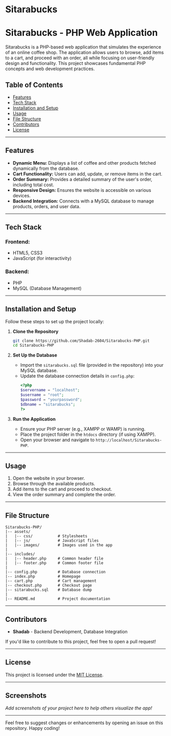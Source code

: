 ﻿# Sitarabucks
# Sitarabucks - PHP Web Application

Sitarabucks is a PHP-based web application that simulates the experience of an online coffee shop. The application allows users to browse, add items to a cart, and proceed with an order, all while focusing on user-friendly design and functionality. This project showcases fundamental PHP concepts and web development practices.

## Table of Contents

- [Features](#features)
- [Tech Stack](#tech-stack)
- [Installation and Setup](#installation-and-setup)
- [Usage](#usage)
- [File Structure](#file-structure)
- [Contributors](#contributors)
- [License](#license)

---

## Features

- **Dynamic Menu:** Displays a list of coffee and other products fetched dynamically from the database.
- **Cart Functionality:** Users can add, update, or remove items in the cart.
- **Order Summary:** Provides a detailed summary of the user's order, including total cost.
- **Responsive Design:** Ensures the website is accessible on various devices.
- **Backend Integration:** Connects with a MySQL database to manage products, orders, and user data.

---

## Tech Stack

### Frontend:
- HTML5, CSS3
- JavaScript (for interactivity)

### Backend:
- PHP
- MySQL (Database Management)

---

## Installation and Setup

Follow these steps to set up the project locally:

1. **Clone the Repository**
   ```bash
   git clone https://github.com/Shadab-2604/Sitarabucks-PHP.git
   cd Sitarabucks-PHP
   ```

2. **Set Up the Database**
   - Import the `sitarabucks.sql` file (provided in the repository) into your MySQL database.
   - Update the database connection details in `config.php`:
     ```php
     <?php
     $servername = "localhost";
     $username = "root";
     $password = "yourpassword";
     $dbname = "sitarabucks";
     ?>
     ```

3. **Run the Application**
   - Ensure your PHP server (e.g., XAMPP or WAMP) is running.
   - Place the project folder in the `htdocs` directory (if using XAMPP).
   - Open your browser and navigate to `http://localhost/Sitarabucks-PHP`.

---

## Usage

1. Open the website in your browser.
2. Browse through the available products.
3. Add items to the cart and proceed to checkout.
4. View the order summary and complete the order.

---

## File Structure

```
Sitarabucks-PHP/
|-- assets/
|   |-- css/           # Stylesheets
|   |-- js/            # JavaScript files
|   |-- images/        # Images used in the app
|
|-- includes/
|   |-- header.php     # Common header file
|   |-- footer.php     # Common footer file
|
|-- config.php         # Database connection
|-- index.php          # Homepage
|-- cart.php           # Cart management
|-- checkout.php       # Checkout page
|-- sitarabucks.sql    # Database dump
|
|-- README.md          # Project documentation
```

---

## Contributors

- **Shadab** - Backend Development, Database Integration

If you'd like to contribute to this project, feel free to open a pull request!

---

## License

This project is licensed under the [MIT License](LICENSE).

---

## Screenshots

_Add screenshots of your project here to help others visualize the app!_

---

Feel free to suggest changes or enhancements by opening an issue on this repository. Happy coding!

